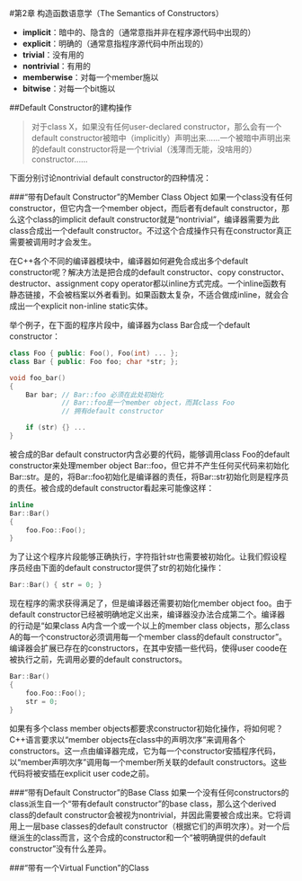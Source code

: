#第2章 构造函数语意学（The Semantics of Constructors）

- **implicit**：暗中的、隐含的（通常意指并非在程序源代码中出现的）
- **explicit**：明确的（通常意指程序源代码中所出现的）
- **trivial**：没有用的
- **nontrivial**：有用的
- **memberwise**：对每一个member施以
- **bitwise**：对每一个bit施以

##Default Constructor的建构操作
> 对于class X，如果没有任何user-declared constructor，那么会有一个default constructor被暗中（implicitly）声明出来……一个被暗中声明出来的default constructor将是一个trivial（浅薄而无能，没啥用的）constructor……

下面分别讨论nontrivial default constructor的四种情况：

###“带有Default Constructor”的Member Class Object
如果一个class没有任何constructor，但它内含一个member object，而后者有default constructor，那么这个class的implicit default constructor就是“nontrivial”，编译器需要为此class合成出一个default constructor。不过这个合成操作只有在constructor真正需要被调用时才会发生。

在C++各个不同的编译器模块中，编译器如何避免合成出多个default constructor呢？解决方法是把合成的default constructor、copy constructor、destructor、assignment copy operator都以inline方式完成。一个inline函数有静态链接，不会被档案以外者看到。如果函数太复杂，不适合做成inline，就会合成出一个explicit non-inline static实体。

举个例子，在下面的程序片段中，编译器为class Bar合成一个default constructor：

```C++
class Foo { public: Foo(), Foo(int) ... };
class Bar { public: Foo foo; char *str; };

void foo_bar()
{
	Bar bar; // Bar::foo 必须在此处初始化
             // Bar::foo是一个member object，而其class Foo
			 // 拥有default constructor

	if (str) {} ...
}
```

被合成的Bar default constructor内含必要的代码，能够调用class Foo的default constructor来处理member object Bar::foo，但它并不产生任何买代码来初始化Bar::str。是的，将Bar::foo初始化是编译器的责任，将Bar::str初始化则是程序员的责任。被合成的default constructor看起来可能像这样：

```C++
inline
Bar::Bar()
{
	foo.Foo::Foo();
}
```

为了让这个程序片段能够正确执行，字符指针str也需要被初始化。让我们假设程序员经由下面的default constructor提供了str的初始化操作：

```C++
Bar::Bar() { str = 0; }
```

现在程序的需求获得满足了，但是编译器还需要初始化member object foo。由于default constructor已经被明确地定义出来，编译器没办法合成第二个。编译器的行动是“如果class A内含一个或一个以上的member class objects，那么class A的每一个constructor必须调用每一个member class的default constructor”。编译器会扩展已存在的constructors，在其中安插一些代码，使得user coode在被执行之前，先调用必要的default constructors。

```C++
Bar::Bar()
{
	foo.Foo::Foo();
	str = 0;
}
```

如果有多个class member objects都要求constructor初始化操作，将如何呢？C++语言要求以“member objects在class中的声明次序”来调用各个constructors。这一点由编译器完成，它为每一个constructor安插程序代码，以“member声明次序”调用每一个member所关联的default constructors。这些代码将被安插在explicit user code之前。

###“带有Default Constructor”的Base Class
如果一个没有任何constructors的class派生自一个“带有default constructor”的base class，那么这个derived class的default constructor会被视为nontrivial，并因此需要被合成出来。它将调用上一层base classes的default constructor（根据它们的声明次序）。对一个后继派生的class而言，这个合成的constructor和一个“被明确提供的default constructor”没有什么差异。

###“带有一个Virtual Function”的Class
